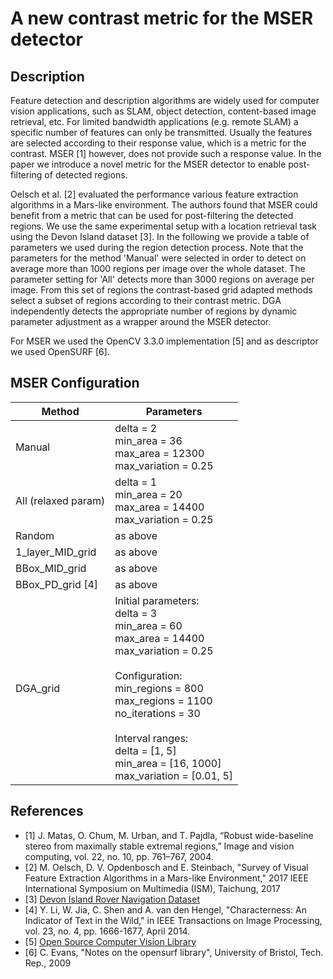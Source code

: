# A new contrast metric for the MSER detector

## Description
Feature detection and description algorithms are widely used for computer vision applications, such as SLAM, object detection, content-based image retrieval, etc.
For limited bandwidth applications (e.g. remote SLAM) a specific number of features can only be transmitted. Usually the features are selected according to their response value, which is a metric for the contrast. MSER [1] however, does not provide such a response value. In the paper we introduce a novel metric for the MSER detector to enable post-filtering of detected regions.

Oelsch et al. [2] evaluated the performance various feature extraction algorithms in a Mars-like environment. The authors found that MSER could benefit from a metric that can be used for post-filtering the detected regions. We use the same experimental setup with a location retrieval task using the Devon Island dataset [3]. In the following we provide a table of parameters we used during the region detection process. Note that the parameters for the method 'Manual' were selected in order to detect on average more than 1000 regions per image over the whole dataset. The parameter setting for 'All' detects more than 3000 regions on average per image. From this set of regions the contrast-based grid adapted methods select a subset of regions according to their contrast metric. DGA independently detects the appropriate number of regions by dynamic parameter adjustment as a wrapper around the MSER detector.

For MSER we used the OpenCV 3.3.0 implementation [5] and as descriptor we used OpenSURF [6].

## MSER Configuration
| Method  |    Parameters       |
| --------- | --------------------- |
|   Manual   | delta = 2<br>min_area = 36 <br> max_area = 12300 <br> max_variation = 0.25 |
|   All (relaxed param)     | delta = 1<br>min_area = 20 <br> max_area = 14400 <br> max_variation = 0.25 |
|   Random   | as above |
|   1_layer_MID_grid | as above |
|   BBox_MID_grid | as above |
| BBox_PD_grid [4] | as above |
| DGA_grid |  Initial parameters:<br> delta = 3 <br> min_area = 60 <br> max_area = 14400 <br> max_variation = 0.25 <br> <br> Configuration:<br> min_regions = 800 <br> max_regions = 1100 <br> no_iterations = 30 <br> <br> Interval ranges:<br> delta = [1, 5] <br> min_area = [16, 1000] <br> max_variation = [0.01, 5] |


## References
- [1] J. Matas, O. Chum, M. Urban, and T. Pajdla, “Robust wide-baseline stereo from maximally stable extremal regions,” Image and vision computing, vol. 22, no. 10, pp. 761–767, 2004.
- [2] M. Oelsch, D. V. Opdenbosch and E. Steinbach, "Survey of Visual Feature Extraction Algorithms in a Mars-like Environment," 2017 IEEE International Symposium on Multimedia (ISM), Taichung, 2017
- [3] [Devon Island Rover Navigation Dataset](http://asrl.utias.utoronto.ca/datasets/devon-island-rover-navigation/rover-traverse.html#Overview)
- [4] Y. Li, W. Jia, C. Shen and A. van den Hengel, "Characterness: An Indicator of Text in the Wild," in IEEE Transactions on Image Processing, vol. 23, no. 4, pp. 1666-1677, April 2014.
- [5] [Open Source Computer Vision Library](https://opencv.org)
- [6] C. Evans, "Notes on the opensurf library", University of Bristol, Tech. Rep., 2009

